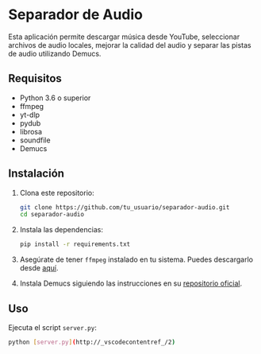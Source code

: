 # Separador de Audio

Esta aplicación permite descargar música desde YouTube, seleccionar archivos de audio locales, mejorar la calidad del audio y separar las pistas de audio utilizando Demucs.

## Requisitos

- Python 3.6 o superior
- ffmpeg
- yt-dlp
- pydub
- librosa
- soundfile
- Demucs

## Instalación

1. Clona este repositorio:

    ```sh
    git clone https://github.com/tu_usuario/separador-audio.git
    cd separador-audio
    ```

2. Instala las dependencias:

    ```sh
    pip install -r requirements.txt
    ```

3. Asegúrate de tener `ffmpeg` instalado en tu sistema. Puedes descargarlo desde [aquí](https://ffmpeg.org/download.html).

4. Instala Demucs siguiendo las instrucciones en su [repositorio oficial](https://github.com/facebookresearch/demucs).

## Uso

Ejecuta el script `server.py`:

```sh
python [server.py](http://_vscodecontentref_/2)